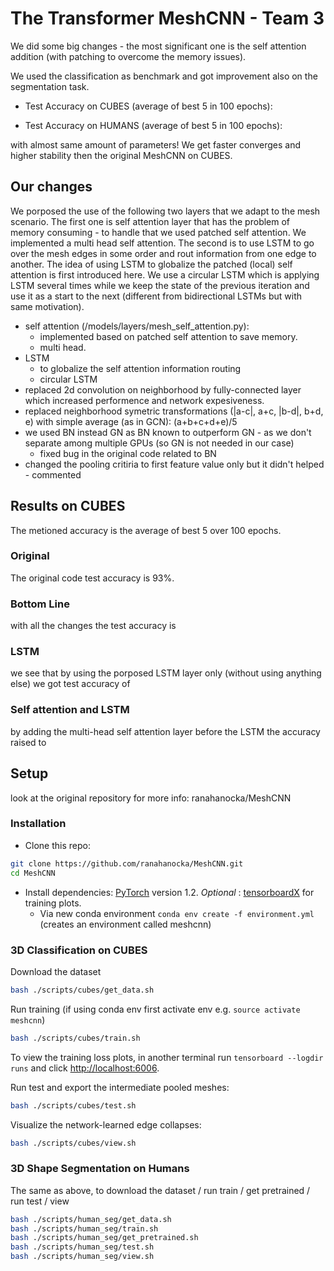 # The Transformer MeshCNN - Team 3

We did some big changes - the most significant one is the self attention addition (with patching to overcome the memory issues).

We used the classification as benchmark and got improvement also on the segmentation task. 

* Test Accuracy on CUBES (average of best 5 in 100 epochs):

* Test Accuracy on HUMANS (average of best 5 in 100 epochs):


with almost same amount of parameters!
We get faster converges and higher stability then the original MeshCNN on CUBES.

## Our changes
We porposed the use of the following two layers that we adapt to the mesh scenario. The first one is self attention layer that has the problem of memory consuming - to handle that we used patched self attention. We implemented a multi head self attention. The second is to use LSTM to go over the mesh edges in some order and rout information from one edge to another. The idea of using LSTM to globalize the patched (local) self attention is first introduced here. We use a circular LSTM which is applying LSTM several times while we keep the state of the previous iteration and use it as a start to the next (different from bidirectional LSTMs but with same motivation).

 * self attention (/models/layers/mesh_self_attention.py):
    * implemented based on patched self attention to save memory. 
    * multi head.
 * LSTM
    * to globalize the self attention information routing
    * circular LSTM
 * replaced 2d convolution on neighborhood by fully-connected layer which increased performence and network expesiveness.
 * replaced neighborhood symetric transformations (|a-c|, a+c, |b-d|, b+d, e) with simple average (as in GCN): (a+b+c+d+e)/5
 * we used BN instead GN as BN known to outperform GN - as we don't separate among multiple GPUs (so GN is not needed in our case)
    * fixed bug in the original code related to BN
 * changed the pooling critiria to first feature value only but it didn't helped - commented

## Results on CUBES
The metioned accuracy is the average of best 5 over 100 epochs. 
### Original
The original code test accuracy is 93%.
### Bottom Line
with all the changes the test accuracy is  
### LSTM
we see that by using the porposed LSTM layer only (without using anything else) we got test accuracy of 
### Self attention and LSTM
by adding the multi-head self attention layer before the LSTM the accuracy raised to 

## Setup
look at the original repository for more info: ranahanocka/MeshCNN
### Installation
- Clone this repo:
```bash
git clone https://github.com/ranahanocka/MeshCNN.git
cd MeshCNN
```
- Install dependencies: [PyTorch](https://pytorch.org/) version 1.2. <i> Optional </i>: [tensorboardX](https://github.com/lanpa/tensorboardX) for training plots.
  - Via new conda environment `conda env create -f environment.yml` (creates an environment called meshcnn)
  
### 3D Classification on CUBES
Download the dataset
```bash
bash ./scripts/cubes/get_data.sh
```

Run training (if using conda env first activate env e.g. ```source activate meshcnn```)
```bash
bash ./scripts/cubes/train.sh
```

To view the training loss plots, in another terminal run ```tensorboard --logdir runs``` and click [http://localhost:6006](http://localhost:6006).

Run test and export the intermediate pooled meshes:
```bash
bash ./scripts/cubes/test.sh
```

Visualize the network-learned edge collapses:
```bash
bash ./scripts/cubes/view.sh
```

### 3D Shape Segmentation on Humans
The same as above, to download the dataset / run train / get pretrained / run test / view
```bash
bash ./scripts/human_seg/get_data.sh
bash ./scripts/human_seg/train.sh
bash ./scripts/human_seg/get_pretrained.sh
bash ./scripts/human_seg/test.sh
bash ./scripts/human_seg/view.sh
```

